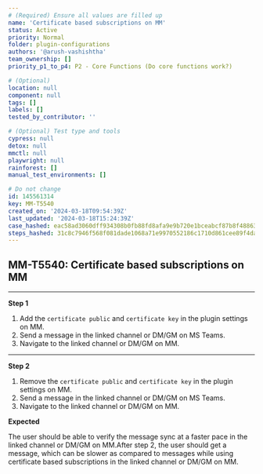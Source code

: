 ```yaml
---
# (Required) Ensure all values are filled up
name: 'Certificate based subscriptions on MM'
status: Active
priority: Normal
folder: plugin-configurations
authors: '@arush-vashishtha'
team_ownership: []
priority_p1_to_p4: P2 - Core Functions (Do core functions work?)

# (Optional)
location: null
component: null
tags: []
labels: []
tested_by_contributor: ''

# (Optional) Test type and tools
cypress: null
detox: null
mmctl: null
playwright: null
rainforest: []
manual_test_environments: []

# Do not change
id: 145561314
key: MM-T5540
created_on: '2024-03-18T09:54:39Z'
last_updated: '2024-03-18T15:24:39Z'
case_hashed: eac58ad3060dff934308b0fb88fd8afa9e9b720e1bceabcf87b8f488631f1097207d7a89a56ff226ca9f4990c52759a3
steps_hashed: 31c8c7946f568f081dade1068a71e9970552186c1710d861cee89f4dad3427e296b4d0bd94a3d86ac6347cb6b0c135c2
---
```


<!-- (Auto-generated) Based on frontmatter's "key" and "name" -->

## MM-T5540: Certificate based subscriptions on MM

---

**Step 1**

1. Add the `certificate public` and `certificate key` in the plugin settings on MM.
2. Send a message in the linked channel or DM/GM on MS Teams.
3. Navigate to the linked channel or DM/GM on MM.

---

**Step 2**

1. Remove the `certificate public` and `certificate key` in the plugin settings on MM.
2. Send a message in the linked channel or DM/GM on MS Teams.
3. Navigate to the linked channel or DM/GM on MM.

**Expected**

The user should be able to verify the message sync at a faster pace in the linked channel or DM/GM on MM.After step 2, the user should get a message, which can be slower as compared to messages while using certificate based subscriptions in the linked channel or DM/GM on MM.
